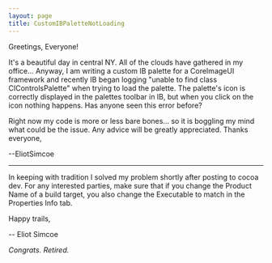 ```yaml
---
layout: page
title: CustomIBPaletteNotLoading
---
```


Greetings, Everyone!

It's a beautiful day in central NY. All of the clouds have gathered in my office...
Anyway, I am writing a custom IB palette for a CoreImageUI framework and recently IB began logging "unable to find class CIControlsPalette" when trying to load the palette. The palette's icon is correctly displayed in the palettes toolbar in IB, but when you click on the icon nothing happens. Has anyone seen this error before?

Right now my code is more or less bare bones... so it is boggling my mind what could be the issue.
Any advice will be greatly appreciated.
Thanks everyone,

--EliotSimcoe

----

In keeping with tradition I solved my problem shortly after posting to cocoa dev. For any interested parties, make sure that if you change the Product Name of a build target, you also change the Executable to match in the Properties Info tab.

Happy trails,

-- Eliot Simcoe

*Congrats. Retired.*

